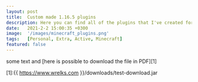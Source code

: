 ```yaml
---
layout: post
title:  Custom made 1.16.5 plugins
description: Here you can find all of the plugins that I've created for Minecraft, all completely free.
date:   2021-2-2 15:00:35 +0300
image:  '/images/minecraft_plugins.png'
tags:   [Personal, Extra, Active, Minecraft]
featured: false
---
```


some text and [here is possible to download the file in PDF][1]

[1]:{{ https://www.wrelks.com }}/downloads/test-download.jar